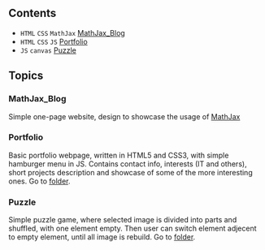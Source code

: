 ## Contents
* `HTML` `CSS` `MathJax` [MathJax_Blog](#mathjax-blog)
* `HTML` `CSS` `JS` [Portfolio](#portfolio)
* `JS` `canvas` [Puzzle](#puzzle)

## Topics

### MathJax_Blog
Simple one-page website, design to showcase the usage of [MathJax](https://www.mathjax.org/)

### Portfolio
Basic portfolio webpage, written in HTML5 and CSS3, with simple hamburger menu in JS. Contains contact info, interests (IT and others), short projects description and showcase of some of the more interesting ones. Go to [folder](Portfolio).

### Puzzle
Simple puzzle game, where selected image is divided into parts and shuffled, with one element empty. Then user can switch element adjecent to empty element, until all image is rebuild. Go to [folder](Puzzle).